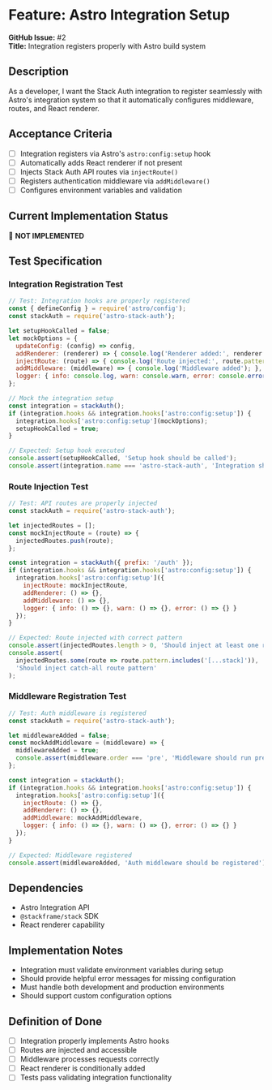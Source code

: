 # Feature: Astro Integration Setup

**GitHub Issue:** #2  
**Title:** Integration registers properly with Astro build system

## Description

As a developer, I want the Stack Auth integration to register seamlessly with Astro's integration system so that it automatically configures middleware, routes, and React renderer.

## Acceptance Criteria

- [ ] Integration registers via Astro's `astro:config:setup` hook
- [ ] Automatically adds React renderer if not present  
- [ ] Injects Stack Auth API routes via `injectRoute()`
- [ ] Registers authentication middleware via `addMiddleware()`
- [ ] Configures environment variables and validation

## Current Implementation Status

🔴 **NOT IMPLEMENTED**

## Test Specification

### Integration Registration Test

```javascript
// Test: Integration hooks are properly registered
const { defineConfig } = require('astro/config');
const stackAuth = require('astro-stack-auth');

let setupHookCalled = false;
let mockOptions = {
  updateConfig: (config) => config,
  addRenderer: (renderer) => { console.log('Renderer added:', renderer.name); },
  injectRoute: (route) => { console.log('Route injected:', route.pattern); },
  addMiddleware: (middleware) => { console.log('Middleware added'); },
  logger: { info: console.log, warn: console.warn, error: console.error }
};

// Mock the integration setup
const integration = stackAuth();
if (integration.hooks && integration.hooks['astro:config:setup']) {
  integration.hooks['astro:config:setup'](mockOptions);
  setupHookCalled = true;
}

// Expected: Setup hook executed
console.assert(setupHookCalled, 'Setup hook should be called');
console.assert(integration.name === 'astro-stack-auth', 'Integration should have correct name');
```

### Route Injection Test

```javascript
// Test: API routes are properly injected
const stackAuth = require('astro-stack-auth');

let injectedRoutes = [];
const mockInjectRoute = (route) => {
  injectedRoutes.push(route);
};

const integration = stackAuth({ prefix: '/auth' });
if (integration.hooks && integration.hooks['astro:config:setup']) {
  integration.hooks['astro:config:setup']({
    injectRoute: mockInjectRoute,
    addRenderer: () => {},
    addMiddleware: () => {},
    logger: { info: () => {}, warn: () => {}, error: () => {} }
  });
}

// Expected: Route injected with correct pattern
console.assert(injectedRoutes.length > 0, 'Should inject at least one route');
console.assert(
  injectedRoutes.some(route => route.pattern.includes('[...stack]')), 
  'Should inject catch-all route pattern'
);
```

### Middleware Registration Test

```javascript
// Test: Auth middleware is registered
const stackAuth = require('astro-stack-auth');

let middlewareAdded = false;
const mockAddMiddleware = (middleware) => {
  middlewareAdded = true;
  console.assert(middleware.order === 'pre', 'Middleware should run pre-order');
};

const integration = stackAuth();
if (integration.hooks && integration.hooks['astro:config:setup']) {
  integration.hooks['astro:config:setup']({
    injectRoute: () => {},
    addRenderer: () => {},
    addMiddleware: mockAddMiddleware,
    logger: { info: () => {}, warn: () => {}, error: () => {} }
  });
}

// Expected: Middleware registered
console.assert(middlewareAdded, 'Auth middleware should be registered');
```

## Dependencies

- Astro Integration API
- `@stackframe/stack` SDK
- React renderer capability

## Implementation Notes

- Integration must validate environment variables during setup
- Should provide helpful error messages for missing configuration
- Must handle both development and production environments
- Should support custom configuration options

## Definition of Done

- [ ] Integration properly implements Astro hooks
- [ ] Routes are injected and accessible
- [ ] Middleware processes requests correctly  
- [ ] React renderer is conditionally added
- [ ] Tests pass validating integration functionality